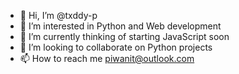 - 👋 Hi, I’m @txddy-p
- 👀 I’m interested in Python and Web development
- 🌱 I’m currently thinking of starting JavaScript soon
- 💞️ I’m looking to collaborate on Python projects
- 📫 How to reach me piwanit@outlook.com

<!---
txddy-p/txddy-p is a ✨ special ✨ repository because its `README.md` (this file) appears on your GitHub profile.
You can click the Preview link to take a look at your changes.
--->
